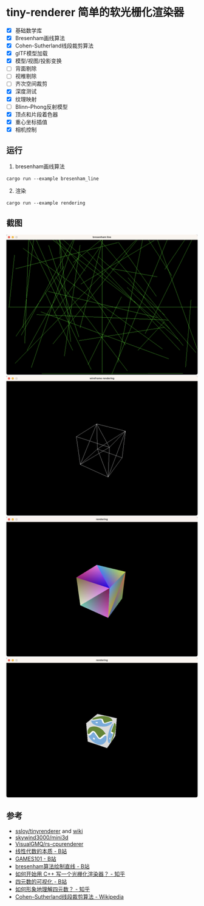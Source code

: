 # tiny-renderer 简单的软光栅化渲染器
- [x] 基础数学库
- [x] Bresenham画线算法
- [x] Cohen-Sutherland线段裁剪算法
- [x] glTF模型加载
- [x] 模型/视图/投影变换
- [ ] 背面剔除
- [ ] 视椎剔除
- [ ] 齐次空间裁剪
- [x] 深度测试
- [x] 纹理映射
- [ ] Blinn–Phong反射模型
- [x] 顶点和片段着色器
- [x] 重心坐标插值
- [x] 相机控制

## 运行
1. bresenham画线算法
```
cargo run --example bresenham_line
```
2. 渲染
```
cargo run --example rendering
```

## 截图
![bresenham_line](./screenshots/bresenham_line.png)
![wireframe_rendering](./screenshots/wireframe_rendering.png)
![vertex_color_interpolation](./screenshots/vertex_color_interpolation.png)
![texture_mapping](./screenshots/texture_mapping.png)

## 参考
- [ssloy/tinyrenderer](https://github.com/ssloy/tinyrenderer) and [wiki](https://github.com/ssloy/tinyrenderer/wiki)
- [skywind3000/mini3d](https://github.com/skywind3000/mini3d)
- [VisualGMQ/rs-cpurenderer](https://github.com/VisualGMQ/rs-cpurenderer)
- [线性代数的本质 - B站](https://www.bilibili.com/video/BV1ys411472E)
- [GAMES101 - B站](https://www.bilibili.com/video/BV1X7411F744/)
- [bresenham算法绘制直线 - B站](https://www.bilibili.com/video/BV1364y1d7Lo)
- [如何开始用 C++ 写一个光栅化渲染器？ - 知乎](https://www.zhihu.com/question/24786878)
- [四元数的可视化 - B站](https://www.bilibili.com/video/BV1SW411y7W1)
- [如何形象地理解四元数？ - 知乎](https://www.zhihu.com/question/23005815)
- [Cohen–Sutherland线段裁剪算法 - Wikipedia](https://en.wikipedia.org/wiki/Cohen%E2%80%93Sutherland_algorithm)
